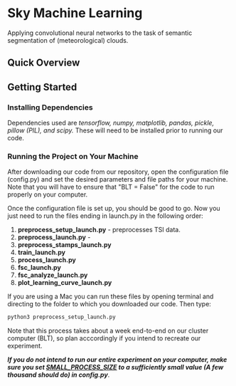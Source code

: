 # Sky Machine Learning

Applying convolutional neural networks to the task of semantic segmentation of (meteorological) clouds. 


## Quick Overview



## Getting Started

### Installing Dependencies

Dependencies used are <i>tensorflow, numpy, matplotlib, pandas, pickle, pillow (PIL), and scipy.</i> These will need to be installed prior to running our code.

### Running the Project on Your Machine

After downloading our code from our repository, open the configuration file (config.py) and set the desired parameters and file paths for your machine. Note that you will have to ensure that "BLT = False" for the code to run properly on your computer.

Once the configuration file is set up, you should be good to go. Now you just need to run the files ending in launch.py in the following order:
<ol>
  <li> <strong>preprocess_setup_launch.py</strong> - preprocesses TSI data.</li>
  <li><strong>preprocess_launch.py</strong> - </li>
  <li><strong>preprocess_stamps_launch.py</strong></li>
  <li><strong>train_launch.py</strong></li>
  <li><strong>process_launch.py</strong></li>
  <li><strong>fsc_launch.py</strong></li>
  <li><strong>fsc_analyze_launch.py</strong></li> 
  <li><strong>plot_learning_curve_launch.py</strong></li>
</ol>

If you are using a Mac you can run these files by opening terminal and directing to the folder to which you downloaded our code. Then type:
```python
python3 preprocess_setup_launch.py
```

Note that this process takes about a week end-to-end on our cluster computer (BLT), so plan acccordingly if you intend to recreate our experiment. 

<b><i>If you do not intend to run our entire experiment on your computer, make sure you set <u>SMALL_PROCESS_SIZE</u> to a sufficiently small value (A few thousand should do) in config.py</i></b>.
